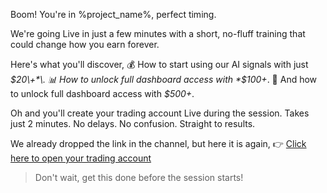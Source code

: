 Boom\! You\'re in %project_name%\, perfect timing\.

We\'re going Live in just a few minutes with a short\, no\-fluff training that could change how you earn forever\.

Here\'s what you\'ll discover,
💰 How to start using our AI signals with just *$20\+*\.
📊 How to unlock full dashboard access with *$100\+*\.
🤖 And how to unlock full dashboard access with *$500\+*\.

Oh and you\'ll create your trading account Live during the session\. Takes just 2 minutes\. No delays\. No confusion\. Straight to results\.

We already dropped the link in the channel\, but here it is again\,
👉 [Click here to open your trading account](%link%)

>Don\'t wait\, get this done before the session starts\!